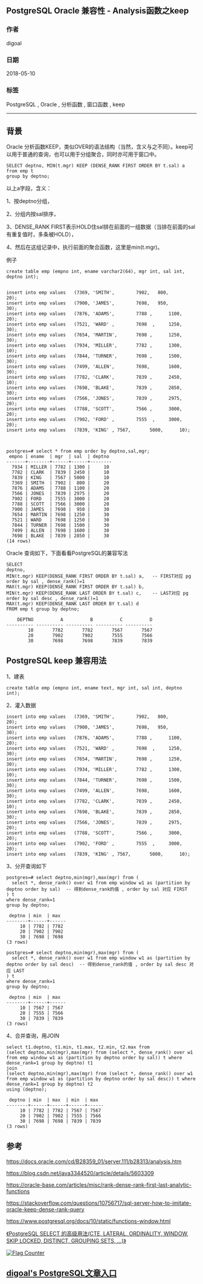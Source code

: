 ## PostgreSQL Oracle 兼容性 - Analysis函数之keep  
                                                                   
### 作者                                                                   
digoal                                                                   
                                                                   
### 日期                                                                   
2018-05-10                                                                 
                                                                   
### 标签                                                                   
PostgreSQL , Oracle , 分析函数 , 窗口函数 , keep   
                                                                   
----                                                                   
                                                                   
## 背景    
Oracle 分析函数KEEP，类似OVER的语法结构（当然，含义与之不同）。keep可以用于普通的查询，也可以用于分组聚合，同时亦可用于窗口中。  
  
```  
SELECT deptno, MIN(t.mgr) KEEP (DENSE_RANK FIRST ORDER BY t.sal) a   
from emp t   
group by deptno;  
```  
  
以上a字段，含义：  
  
1、按deptno分组，  
  
2、分组内按sal排序，  
  
3、DENSE_RANK FIRST表示HOLD住sal排在前面的一组数据（当排在前面的sal有重复值时，多条被HOLD），  
  
4、然后在这组记录中，执行前面的聚合函数，这里是min(t.mgr)。  
  
例子  
  
```  
create table emp (empno int, ename varchar2(64), mgr int, sal int, deptno int);  
  
  
insert into emp values   (7369, 'SMITH',	    7902,	800,	    20);  
insert into emp values   (7900, 'JAMES',	    7698,	950,	    30);  
insert into emp values   (7876, 'ADAMS',	    7788 ,      1100,	    20);  
insert into emp values   (7521, 'WARD' ,	    7698  ,     1250,	    30);  
insert into emp values   (7654, 'MARTIN',	    7698 ,      1250,	    30);  
insert into emp values   (7934, 'MILLER',	    7782 ,      1300,	    10);  
insert into emp values   (7844, 'TURNER',	    7698 ,      1500,	    30);  
insert into emp values   (7499, 'ALLEN',	    7698,       1600,	    30);  
insert into emp values   (7782, 'CLARK',	    7839 ,      2450,	    10);  
insert into emp values   (7698, 'BLAKE',	    7839 ,      2850,	    30);  
insert into emp values   (7566, 'JONES',	    7839 ,      2975,	    20);  
insert into emp values   (7788, 'SCOTT',	    7566 ,      3000,	    20);  
insert into emp values   (7902, 'FORD' ,	    7555  ,     3000,	    20);  
insert into emp values   (7839, 'KING' , 7567,       5000,	    10);  
  
  
  
postgres=# select * from emp order by deptno,sal,mgr;  
 empno | ename  | mgr  | sal  | deptno   
-------+--------+------+------+--------  
  7934 | MILLER | 7782 | 1300 |     10  
  7782 | CLARK  | 7839 | 2450 |     10  
  7839 | KING   | 7567 | 5000 |     10  
  7369 | SMITH  | 7902 |  800 |     20  
  7876 | ADAMS  | 7788 | 1100 |     20  
  7566 | JONES  | 7839 | 2975 |     20  
  7902 | FORD   | 7555 | 3000 |     20  
  7788 | SCOTT  | 7566 | 3000 |     20  
  7900 | JAMES  | 7698 |  950 |     30  
  7654 | MARTIN | 7698 | 1250 |     30  
  7521 | WARD   | 7698 | 1250 |     30  
  7844 | TURNER | 7698 | 1500 |     30  
  7499 | ALLEN  | 7698 | 1600 |     30  
  7698 | BLAKE  | 7839 | 2850 |     30  
(14 rows)  
```  
  
Oracle 查询如下，下面看看PostgreSQL的兼容写法  
  
```  
SELECT   
deptno,  
MIN(t.mgr) KEEP(DENSE_RANK FIRST ORDER BY t.sal) a,   -- FIRST对应 pg order by sal , dense_rank()=1  
MAX(t.mgr) KEEP(DENSE_RANK FIRST ORDER BY t.sal) b,   
MIN(t.mgr) KEEP(DENSE_RANK LAST ORDER BY t.sal) c,    -- LAST对应 pg order by sal desc , dense_rank()=1  
MAX(t.mgr) KEEP(DENSE_RANK LAST ORDER BY t.sal) d   
FROM emp t group by deptno;    
  
    DEPTNO          A          B          C          D  
---------- ---------- ---------- ---------- ----------  
        10       7782       7782       7567       7567  
        20       7902       7902       7555       7566  
        30       7698       7698       7839       7839  
```  
  
## PostgreSQL keep 兼容用法  
  
1、建表  
  
```  
create table emp (empno int, ename text, mgr int, sal int, deptno int);  
```  
  
2、灌入数据  
  
```  
insert into emp values   (7369, 'SMITH',	    7902,	800,	    20);  
insert into emp values   (7900, 'JAMES',	    7698,	950,	    30);  
insert into emp values   (7876, 'ADAMS',	    7788 ,      1100,	    20);  
insert into emp values   (7521, 'WARD' ,	    7698  ,     1250,	    30);  
insert into emp values   (7654, 'MARTIN',	    7698 ,      1250,	    30);  
insert into emp values   (7934, 'MILLER',	    7782 ,      1300,	    10);  
insert into emp values   (7844, 'TURNER',	    7698 ,      1500,	    30);  
insert into emp values   (7499, 'ALLEN',	    7698,       1600,	    30);  
insert into emp values   (7782, 'CLARK',	    7839 ,      2450,	    10);  
insert into emp values   (7698, 'BLAKE',	    7839 ,      2850,	    30);  
insert into emp values   (7566, 'JONES',	    7839 ,      2975,	    20);  
insert into emp values   (7788, 'SCOTT',	    7566 ,      3000,	    20);  
insert into emp values   (7902, 'FORD' ,	    7555  ,     3000,	    20);  
insert into emp values   (7839, 'KING' , 7567,       5000,	    10);  
```  
  
3、分开查询如下  
  
```  
postgres=# select deptno,min(mgr),max(mgr) from (  
  select *, dense_rank() over w1 from emp window w1 as (partition by deptno order by sal)  -- 得到dense_rank的值 , order by sal 对应 FIRST  
) t   
where dense_rank=1   
group by deptno;  
  
 deptno | min  | max    
--------+------+------  
     10 | 7782 | 7782  
     20 | 7902 | 7902  
     30 | 7698 | 7698  
(3 rows)  
```  
  
```  
postgres=# select deptno,min(mgr),max(mgr) from (  
  select *, dense_rank() over w1 from emp window w1 as (partition by deptno order by sal desc)  -- 得到dense_rank的值 , order by sal desc 对应 LAST  
) t   
where dense_rank=1   
group by deptno;  
  
 deptno | min  | max    
--------+------+------  
     10 | 7567 | 7567  
     20 | 7555 | 7566  
     30 | 7839 | 7839  
(3 rows)  
```  
  
4、合并查询，用JOIN  
  
```  
select t1.deptno, t1.min, t1.max, t2.min, t2.max from  
(select deptno,min(mgr),max(mgr) from (select *, dense_rank() over w1 from emp window w1 as (partition by deptno order by sal)) t where dense_rank=1 group by deptno) t1  
join  
(select deptno,min(mgr),max(mgr) from (select *, dense_rank() over w1 from emp window w1 as (partition by deptno order by sal desc)) t where dense_rank=1 group by deptno) t2  
using (deptno);  
  
 deptno | min  | max  | min  | max    
--------+------+------+------+------  
     10 | 7782 | 7782 | 7567 | 7567  
     20 | 7902 | 7902 | 7555 | 7566  
     30 | 7698 | 7698 | 7839 | 7839  
(3 rows)  
```  
  
## 参考  
https://docs.oracle.com/cd/B28359_01/server.111/b28313/analysis.htm  
  
https://blog.csdn.net/java3344520/article/details/5603309  
  
https://oracle-base.com/articles/misc/rank-dense-rank-first-last-analytic-functions  
  
https://stackoverflow.com/questions/10756717/sql-server-how-to-imitate-oracle-keep-dense-rank-query  
  
https://www.postgresql.org/docs/10/static/functions-window.html  
  
[《PostgreSQL SELECT 的高级用法(CTE, LATERAL, ORDINALITY, WINDOW, SKIP LOCKED, DISTINCT, GROUPING SETS, ...)》](../201802/20180226_05.md)    
  
<a rel="nofollow" href="http://info.flagcounter.com/h9V1"  ><img src="http://s03.flagcounter.com/count/h9V1/bg_FFFFFF/txt_000000/border_CCCCCC/columns_2/maxflags_12/viewers_0/labels_0/pageviews_0/flags_0/"  alt="Flag Counter"  border="0"  ></a>  
  
  
  
  
## [digoal's PostgreSQL文章入口](https://github.com/digoal/blog/blob/master/README.md "22709685feb7cab07d30f30387f0a9ae")
  
